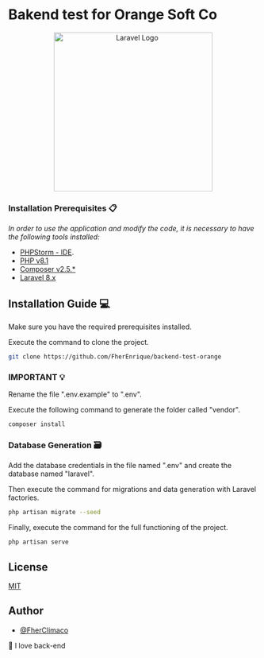# Bakend test for Orange Soft Co

<p align="center">
  <a href="https://laravel.com/" target="blank"><img src="https://raw.githubusercontent.com/laravel/art/master/logo-lockup/5%20SVG/2%20CMYK/1%20Full%20Color/laravel-logolockup-cmyk-red.svg" width="320" alt="Laravel Logo" /></a>
</p>

### Installation Prerequisites 📋

_In order to use the application and modify the code, it is necessary to have the following tools installed:_

- [PHPStorm - IDE](https://www.jetbrains.com/es-es/phpstorm/).
- [PHP v8.1](https://www.php.net/downloads)
- [Composer v2.5.*](https://getcomposer.org/download/)
- [Laravel 8.x](https://laravel.com/docs/8.x/installation)

## Installation Guide 💻

Make sure you have the required prerequisites installed.

Execute the command to clone the project.

```bash
git clone https://github.com/FherEnrique/backend-test-orange
```

### IMPORTANT :bulb:

Rename the file ".env.example" to ".env".

Execute the following command to generate the folder called "vendor".

```bash
composer install
```
### Database Generation :card_file_box:

Add the database credentials in the file named ".env" and create the database named "laravel".

Then execute the command for migrations and data generation with Laravel factories.

```bash
php artisan migrate --seed
```

Finally, execute the command for the full functioning of the project.

```bash
php artisan serve
```
## License

[MIT](https://github.com/FherEnrique/)


## Author

- [@FherClimaco](https://github.com/FherEnrique)

:green_heart: I love back-end